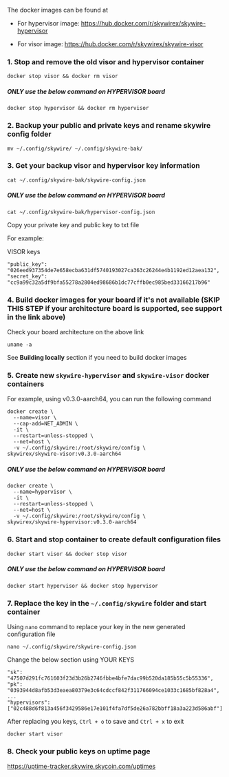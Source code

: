 The docker images can be found at 

- For hypervisor image: https://hub.docker.com/r/skywirex/skywire-hypervisor

- For visor image: https://hub.docker.com/r/skywirex/skywire-visor

### 1. Stop and remove the old visor and hypervisor container

```
docker stop visor && docker rm visor
```

##### ONLY use the below command on HYPERVISOR board 

```
docker stop hypervisor && docker rm hypervisor
```

### 2. Backup your public and private keys and rename skywire config folder

```
mv ~/.config/skywire/ ~/.config/skywire-bak/
```

### 3. Get your backup visor and hypervisor key information

```
cat ~/.config/skywire-bak/skywire-config.json
```

##### ONLY use the below command on HYPERVISOR board 

```
cat ~/.config/skywire-bak/hypervisor-config.json
```

Copy your private key and public key to txt file

For example:

VISOR keys

```
"public_key": "026eed937354de7e658ecba631df5740193027ca363c26244e4b1192ed12aea132",
"secret_key": "cc9a99c32a5df9bfa55278a2804ed98686b1dc77cffb0ec985bed33166217b96"
```

### 4. Build docker images for your board if it's not available (**SKIP THIS STEP** if your architecture board is supported, see support <tag> in the link above)

Check your board architecture on the above link

```
uname -a
```

See **Building locally** section if you need to build docker images

### 5. Create new `skywire-hypervisor` and `skywire-visor` docker containers

For example, using **<tag>** v0.3.0-aarch64, you can run the following command

```
docker create \
  --name=visor \
  --cap-add=NET_ADMIN \
  -it \
  --restart=unless-stopped \
  --net=host \
  -v ~/.config/skywire:/root/skywire/config \
skywirex/skywire-visor:v0.3.0-aarch64
```

##### ONLY use the below command on HYPERVISOR board 

```
docker create \
  --name=hypervisor \
  -it \
  --restart=unless-stopped \
  --net=host \
  -v ~/.config/skywire:/root/skywire/config \
skywirex/skywire-hypervisor:v0.3.0-aarch64
```

### 6. Start and stop container to create default configuration files

```
docker start visor && docker stop visor
```

##### ONLY use the below command on HYPERVISOR board 

```
docker start hypervisor && docker stop hypervisor
```

### 7. Replace the key in the `~/.config/skywire` folder and start container

Using `nano` command to replace your key in the new generated configuration file

```
nano ~/.config/skywire/skywire-config.json
```

Change the below section using YOUR KEYS

```
"sk": "47507d291fc761603f23d3b26b2746fbbe4bfe7dac99b520da185b55c5b55336",
"pk": "0393944d8afb53d3eaea80379e3c64cdccf842f311766094ce1033c1685bf828a4",
...
"hypervisors": ["02c488d6f813a456f3429586e17e101f4fa7df5de26a782bbff18a3a223d586abf"]
```

After replacing you keys, `Ctrl + o` to save and `Ctrl + x` to exit

```
docker start visor
```


### 8. Check your public keys on uptime page

https://uptime-tracker.skywire.skycoin.com/uptimes